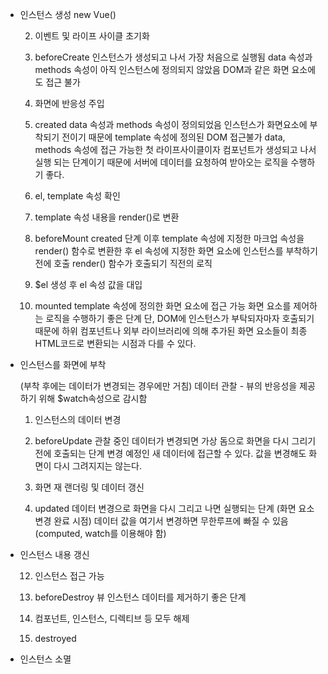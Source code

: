 
* 인스턴스 생성 new Vue()

    2. 이벤트 및 라이프 사이클 초기화

    3. beforeCreate
        인스턴스가 생성되고 나서 가장 처음으로 실행됨
        data 속성과 methods 속성이 아직 인스턴스에 정의되지 않았음
        DOM과 같은 화면 요소에도 접근 불가

    4. 화면에 반응성 주입

    5. created
        data 속성과 methods 속성이 정의되었음
        인스턴스가 화면요소에 부착되기 전이기 때문에 template 속성에 정의된 DOM 접근불가
        data, methods 속성에 접근 가능한 첫 라이프사이클이자 컴포넌트가 생성되고 나서 실행
        되는 단계이기 때문에 서버에 데이터를 요청하여 받아오는 로직을 수행하기 좋다.

    6. el, template 속성 확인

    7. template 속성 내용을 render()로 변환

    8. beforeMount
        created 단계 이후 template 속성에 지정한 마크업 속성을 render() 함수로 변환한 후
        el 속성에 지정한 화면 요소에 인스턴스를 부착하기 전에 호출
        render() 함수가 호출되기 직전의 로직

    9. $el 생성 후 el 속성 값을 대입

    10. mounted
        template 속성에 정의한 화면 요소에 접근 가능
        화면 요소를 제어하는 로직을 수행하기 좋은 단계
        단, DOM에 인스턴스가 부탁되자마자 호출되기 때문에 하위 컴포넌트나 외부 라이브러리에 의해
        추가된 화면 요소들이 최종 HTML코드로 변환되는 시점과 다를 수 있다.

* 인스턴스를 화면에 부착

  (부착 후에는 데이터가 변경되는 경우에만 거침)
  데이터 관찰 - 뷰의 반응성을 제공하기 위해 $watch속성으로 감시함

    1) 인스턴스의 데이터 변경

    2) beforeUpdate
        관찰 중인 데이터가 변경되면 가상 돔으로 화면을 다시 그리기 전에 호출되는 단계
        변경 예정인 새 데이터에 접근할 수 있다. 값을 변경해도 화면이 다시 그려지지는 않는다.

    3) 화면 재 랜더링 및 데이터 갱신

    4) updated
        데이터 변경으로 화면을 다시 그리고 나면 실행되는 단계 (화면 요소 변경 완료 시점)
        데이터 값을 여기서 변경하면 무한루프에 빠질 수 있음(computed, watch를 이용해야 함)

* 인스턴스 내용 갱신

    12. 인스턴스 접근 가능

    13. beforeDestroy
        뷰 인스턴스 데이터를 제거하기 좋은 단계

    14. 컴포넌트, 인스턴스, 디렉티브 등 모두 해제

    15. destroyed

* 인스턴스 소멸

